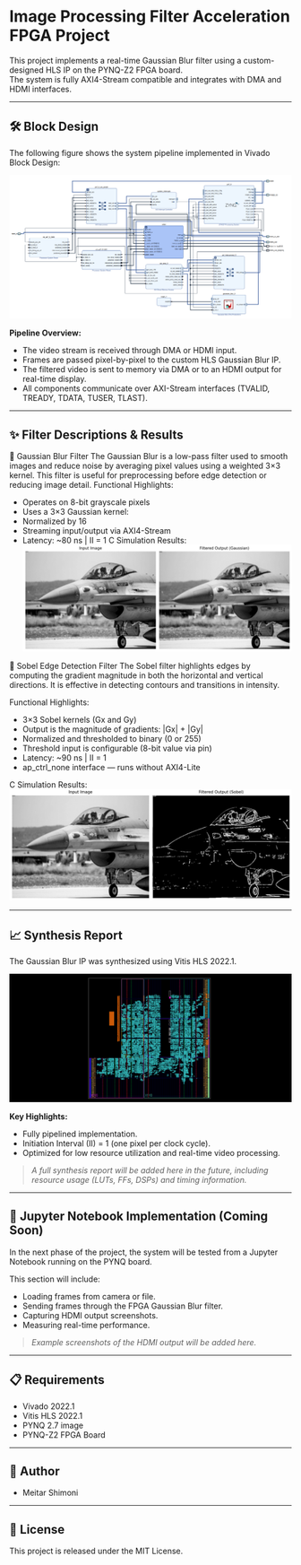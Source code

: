 # Image Processing Filter Acceleration FPGA Project

This project implements a real-time Gaussian Blur filter using a custom-designed HLS IP on the PYNQ-Z2 FPGA board.  
The system is fully AXI4-Stream compatible and integrates with DMA and HDMI interfaces.

---

## 🛠 Block Design

The following figure shows the system pipeline implemented in Vivado Block Design:

![Block Diagram](images/Block_Design.png)

**Pipeline Overview:**
- The video stream is received through DMA or HDMI input.
- Frames are passed pixel-by-pixel to the custom HLS Gaussian Blur IP.
- The filtered video is sent to memory via DMA or to an HDMI output for real-time display.
- All components communicate over AXI-Stream interfaces (TVALID, TREADY, TDATA, TUSER, TLAST).

---
## ✨ Filter Descriptions & Results

🔹 Gaussian Blur Filter
The Gaussian Blur is a low-pass filter used to smooth images and reduce noise by averaging pixel values using a weighted 3×3 kernel. This filter is useful for preprocessing before edge detection or reducing image detail.
Functional Highlights:
- Operates on 8-bit grayscale pixels
- Uses a 3×3 Gaussian kernel:
- Normalized by 16
- Streaming input/output via AXI4-Stream
- Latency: ~80 ns | II = 1
C Simulation Results:
![Block Diagram](images/gaussian_blur_4_6_25.png)

🔹 Sobel Edge Detection Filter
The Sobel filter highlights edges by computing the gradient magnitude in both the horizontal and vertical directions. It is effective in detecting contours and transitions in intensity.

Functional Highlights:
- 3×3 Sobel kernels (Gx and Gy)
- Output is the magnitude of gradients: |Gx| + |Gy|
- Normalized and thresholded to binary (0 or 255)
- Threshold input is configurable (8-bit value via pin)
- Latency: ~90 ns | II = 1
- ap_ctrl_none interface — runs without AXI4-Lite

C Simulation Results:
![Block Diagram](images/Sobel_4_6_25.png)

---
## 📈 Synthesis Report

The Gaussian Blur IP was synthesized using Vitis HLS 2022.1.

![Synthesis](images/Synthesis.png)

**Key Highlights:**
- Fully pipelined implementation.
- Initiation Interval (II) = 1 (one pixel per clock cycle).
- Optimized for low resource utilization and real-time video processing.

> *A full synthesis report will be added here in the future, including resource usage (LUTs, FFs, DSPs) and timing information.*

---

## 🎥 Jupyter Notebook Implementation (Coming Soon)

In the next phase of the project, the system will be tested from a Jupyter Notebook running on the PYNQ board.

This section will include:
- Loading frames from camera or file.
- Sending frames through the FPGA Gaussian Blur filter.
- Capturing HDMI output screenshots.
- Measuring real-time performance.

> *Example screenshots of the HDMI output will be added here.*

---

## 📋 Requirements

- Vivado 2022.1
- Vitis HLS 2022.1
- PYNQ 2.7 image
- PYNQ-Z2 FPGA Board

---

## 👤 Author

- Meitar Shimoni

---

## 📜 License

This project is released under the MIT License.
